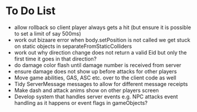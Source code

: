 # To Do List
- allow rollback so client player always gets a hit (but ensure it is possible to set a limit of say 500ms)
- work out bizaare error when body.setPosition is not called we get stuck on static objects in separateFromStaticColliders
- work out why direction change does not return a valid Eid but only the first time it goes in that direction?
- do damage color flash until damage number is received from server
- ensure damage does not show up before attacks for other players
- Move game abilities, GAS, ASC etc. over to the client code as well
- Tidy ServerMessage messages to allow for different message receipts
- Make dash and attack anims show on other players screen
- Develop system that handles server events e.g. NPC attacks
    event handling as it happens or event flags in gameObjects?